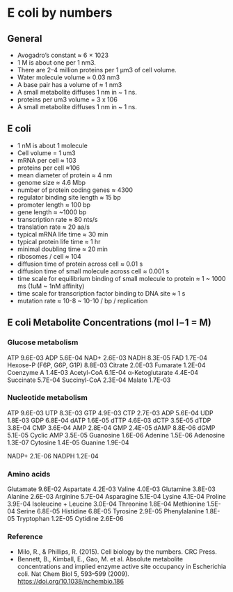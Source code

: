 # E coli by numbers

## General
- Avogadro’s constant ≈ 6 × 1023
- 1 M is about one per 1 nm3.
- There are 2–4 million proteins per 1 μm3 of cell volume.
- Water molecule volume ≈ 0.03 nm3
- A base pair has a volume of ≈ 1 nm3
- A small metabolite diffuses 1 nm in ~ 1 ns.
- proteins per um3 volume = 3 x 106
- A small metabolite diffuses 1 nm in ~ 1 ns.

## E coli
- 1 nM is about 1 molecule
- Cell volume = 1 um3
- mRNA per cell ≈ 103
- proteins per cell ≈106
- mean diameter of protein ≈ 4 nm
- genome size ≈ 4.6 Mbp
- number of protein coding genes ≈ 4300
- regulator binding site length ≈ 15 bp
- promoter length ≈ 100 bp
- gene length ≈ ~1000 bp
- transcription rate ≈ 80 nts/s
- translation rate ≈ 20 aa/s
- typical mRNA life time ≈ 30 min
- typical protein life time ≈ 1 hr
- minimal doubling time ≈ 20 min
- ribosomes / cell ≈ 104
- diffusion time of protein across cell ≈ 0.01 s
- diffusion time of small molecule across cell ≈ 0.001 s
- time scale for equilibrium binding of small molecule to protein ≈ 1 ~ 1000 ms (1uM ~ 1nM affinity)
- time scale for transcription factor binding to DNA site ≈ 1 s
- mutation rate ≈ 10-8 ~ 10-10 / bp / replication

## E coli Metabolite Concentrations (mol l−1 = M)

### Glucose metabolism
ATP	9.6E-03
ADP	5.6E-04
NAD+	2.6E-03
NADH	8.3E-05 
FAD	1.7E-04
Hexose-P (F6P, G6P, G1P)	8.8E-03
Citrate	2.0E-03
Fumarate	1.2E-04
Coenzyme A	1.4E-03
Acetyl-CoA	6.1E-04
α-Ketoglutarate	4.4E-04
Succinate	5.7E-04
Succinyl-CoA	2.3E-04
Malate	1.7E-03

### Nucleotide metabolism
ATP	9.6E-03
UTP	8.3E-03
GTP	4.9E-03
CTP	2.7E-03
ADP	5.6E-04
UDP	1.8E-03
GDP	6.8E-04
dATP	1.6E-05
dTTP	4.6E-03
dCTP	3.5E-05
dTDP	3.8E-04
CMP	3.6E-04
AMP	2.8E-04
GMP	2.4E-05
dAMP	8.8E-06
dGMP	5.1E-05
Cyclic AMP	3.5E-05
Guanosine	1.6E-06
Adenine	1.5E-06
Adenosine	1.3E-07
Cytosine	1.4E-05
Guanine	1.9E-04

NADP+	2.1E-06
NADPH	1.2E-04

### Amino acids
Glutamate	9.6E-02
Aspartate	4.2E-03
Valine	4.0E-03
Glutamine	3.8E-03
Alanine	2.6E-03
Arginine	5.7E-04
Asparagine	5.1E-04
Lysine	4.1E-04
Proline	3.9E-04
Isoleucine + Leucine	3.0E-04
Threonine	1.8E-04
Methionine	1.5E-04
Serine	6.8E-05
Histidine	6.8E-05
Tyrosine	2.9E-05
Phenylalanine	1.8E-05
Tryptophan	1.2E-05
Cytidine	2.6E-06




 

### Reference 
- Milo, R., & Phillips, R. (2015). Cell biology by the numbers. CRC Press.
- Bennett, B., Kimball, E., Gao, M. et al. Absolute metabolite concentrations and implied enzyme active site occupancy in Escherichia coli. Nat Chem Biol 5, 593–599 (2009). https://doi.org/10.1038/nchembio.186

